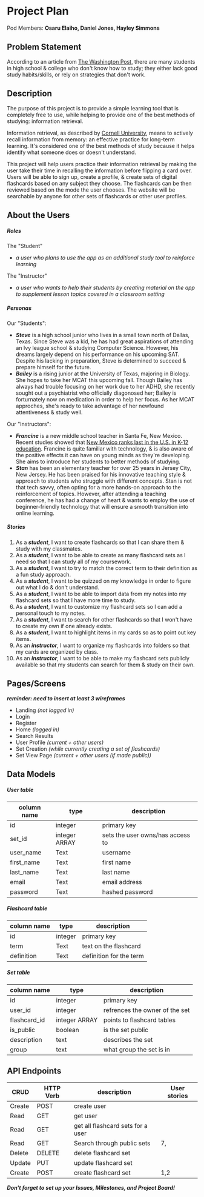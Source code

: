 # **Project Plan**

Pod Members: **Osaru Elaiho, Daniel Jones, Hayley Simmons**


## **Problem Statement**

According to an article from [The Washington Post](https://www.washingtonpost.com/lifestyle/2019/04/15/many-students-dont-know-how-study-heres-how-parents-can-help/), there are many students in high school & college who don't know how to study; they either lack good study habits/skills, or rely on strategies that don't work.

## **Description**
The purpose of this project is to provide a simple learning tool that is completely free to use, while helping to provide one of the best methods of studying: information retrieval.

Information retrieval, as described by [Cornell University](https://lsc.cornell.edu/how-to-study/studying-for-and-taking-exams/effective-study-strategies/), means to actively recall information from memory: an effective practice for long-term learning. It's considered one of the best methods of study because it helps identify what someone does or doesn't understand.

This project will help users practice their information retrieval by making the user take their time in recalling the information before flipping a card over. Users will be able to sign up, create a profile, & create sets of digital flashcards based on any subject they choose. The flashcards can be then reviewed based on the mode the user chooses. The website will be searchable by anyone for other sets of flashcards or other user profiles.


## **About the Users**
##### Roles
The "Student" 
  * *a user who plans to use the app as an additional study tool to reinforce learning*

The "Instructor"
  * *a user who wants to help their students by creating material on the app to supplement lesson topics covered in a classroom setting*

##### Personas
Our "Students":
  * ***Steve*** is a high school junior who lives in a small town north of Dallas, Texas. Since Steve was a kid, he has had great aspirations of attending an Ivy league school & studying Computer Science. However, his dreams largely depend on his performance on his upcoming SAT. Despite his lacking in preparation, Steve is determined to succeed & prepare himself for the future.
  * ***Bailey*** is a rising junior at the University of Texas, majoring in Biology. She hopes to take her MCAT this upcoming fall. Though Bailey has always had trouble focusing on her work due to her ADHD, she recently sought out a psychiatrist who officially diagonosed her; Bailey is forturnately now on medication in order to help her focus. As her MCAT approches, she's ready to take advantage of her newfound attentiveness & study well.

Our "Instructors":
  * ***Francine*** is a new middle school teacher in Santa Fe, New Mexico. Recent studies showed that [New Mexico ranks last in the U.S. in K-12 education](https://www.usnews.com/news/best-states/rankings/education/prek-12). Francine is quite familiar with technology, & is also aware of the positive effects it can have on young minds as they're developing. She aims to introduce her students to better methods of studying.
  * ***Stan*** has been an elementary teacher for over 25 years in Jersey City, New Jersey. He has been praised for his innovative teaching style & approach to students who struggle with different concepts. Stan is not that tech savvy, often opting for a more hands-on approach to the reinforcement of topics. However, after attending a teaching conference, he has had a change of heart & wants to employ the use of beginner-friendly technology that will ensure a smooth transition into online learning.

##### Stories
   1. As a ***student***, I want to create flashcards so that I can share them & study with my classmates.
   2. As a ***student***, I want to be able to create as many flashcard sets as I need so that I can study all of my coursework.
   3. As a ***student***, I want to try to match the correct term to their definition as a fun study approach.
   4. As a ***student***, I want to be quizzed on my knowledge in order to figure out what I do & don't understand.
   5. As a ***student***, I want to be able to import data from my notes into my flashcard sets so that I have more time to study.
   6. As a ***student***, I want to customize my flashcard sets so I can add a personal touch to my notes.
   7. As a ***student***, I want to search for other flashcards so that I won't have to create my own if one already exists.
   8. As a ***student***, I want to highlight items in my cards so as to point out key items. 
   9. As an ***instructor***, I want to organize my flashcards into folders so that my cards are organized by class.
   10. As an ***instructor***, I want to be able to make my flashcard sets publicly available so that my students can search for them & study on their own.


## **Pages/Screens**
***reminder: need to insert at least 3 wireframes***
* Landing *(not logged in)*
* Login
* Register
* Home *(logged in)*
* Search Results
* User Profile *(current + other users)*
* Set Creation *(while currently creating a set of flashcards)*
* Set View Page *(current + other users (if made public))*


## **Data Models**
##### User table
| column name     | type          | description                       |
| ---             | ----          | ---                               |
| id              | integer       | primary key                       |
| set_id          | integer ARRAY | sets the user owns/has access to  |
| user_name       | Text          | username                          |
| first_name      | Text          | first name                        |
| last_name       | Text          | last name                         |
| email           | Text          | email address                     |
| password        | Text          | hashed password                   |

##### Flashcard table
| column name | type    | description             |
| ---         | ----    | ---                     |
| id          | integer | primary key             |
| term        | Text    | text on the flashcard   |
| definition  | Text    | definition for the term |

##### Set table
| column name   | type          | description                     |
| ---           | ----          | ---                             |
| id            | integer       | primary key                     |
| user_id       | integer       | refrences the owner of the set  |
| flashcard_id  | integer ARRAY | points to flashcard tables      |
| is_public     | boolean       | is the set public               |
| description   | text          | describes the set               |
| group         | text          | what group the set is in        |


## **API Endpoints**
| CRUD        | HTTP Verb     | description                       | User stories |
| ---         | ----          | ---                               | ---          |
| Create      | POST          | create user                       |              |
| Read        | GET           | get user                          |              |
| Read        | GET           | get all flashcard sets for a user |              |
| Read        | GET           | Search through public sets        | 7,           |
| Delete      | DELETE        | delete flashcard set              |              |
| Update      | PUT           | update flashcard set              |              |
| Create      | POST          | create flashcard set              | 1,2          |


***Don't forget to set up your Issues, Milestones, and Project Board!***
